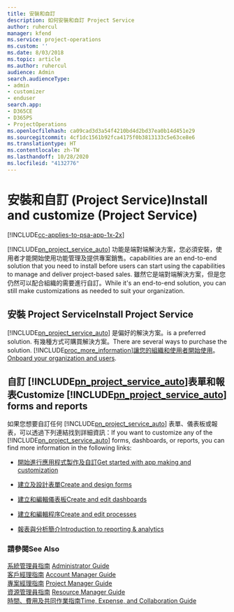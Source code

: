 ```yaml
---
title: 安裝和自訂
description: 如何安裝和自訂 Project Service
author: ruhercul
manager: kfend
ms.service: project-operations
ms.custom: ''
ms.date: 8/03/2018
ms.topic: article
ms.author: ruhercul
audience: Admin
search.audienceType:
- admin
- customizer
- enduser
search.app:
- D365CE
- D365PS
- ProjectOperations
ms.openlocfilehash: ca09cad3d3a54f4210bd4d2bd37ea0b14d451e29
ms.sourcegitcommit: 4cf1dc1561b92fca4175f0b3813133c5e63ce8e6
ms.translationtype: HT
ms.contentlocale: zh-TW
ms.lasthandoff: 10/28/2020
ms.locfileid: "4132776"
---
```

# <a name="install-and-customize-project-service"></a><span data-ttu-id="5bde3-103">安裝和自訂 (Project Service)</span><span class="sxs-lookup"><span data-stu-id="5bde3-103">Install and customize (Project Service)</span></span>

[!INCLUDE[cc-applies-to-psa-app-1x-2x](../includes/cc-applies-to-psa-app-1x-2x.md)]

[!INCLUDE[pn_project_service_auto](../includes/pn-project-service-auto.md)] <span data-ttu-id="5bde3-104">功能是端對端解決方案，您必須安裝，使用者才能開始使用功能管理及提供專案銷售。</span><span class="sxs-lookup"><span data-stu-id="5bde3-104">capabilities are an end-to-end solution that you need to install before users can start using the capabilities to manage and deliver project-based sales.</span></span> <span data-ttu-id="5bde3-105">雖然它是端對端解決方案，但是您仍然可以配合組織的需要進行自訂。</span><span class="sxs-lookup"><span data-stu-id="5bde3-105">While it's an end-to-end solution, you can still make customizations as needed to suit your organization.</span></span>  
<!-- TODO: I expect to find the information on how to get and install this here. Please find that and add it here. Same for Project Service.--> 
  
## <a name="install-project-service"></a><span data-ttu-id="5bde3-106">安裝 Project Service</span><span class="sxs-lookup"><span data-stu-id="5bde3-106">Install Project Service</span></span>  
 [!INCLUDE[pn_project_service_auto](../includes/pn-project-service-auto.md)] <span data-ttu-id="5bde3-107">是偏好的解決方案。</span><span class="sxs-lookup"><span data-stu-id="5bde3-107">is a preferred solution.</span></span> <span data-ttu-id="5bde3-108">有幾種方式可購買解決方案。</span><span class="sxs-lookup"><span data-stu-id="5bde3-108">There are several ways to purchase the solution.</span></span> [!INCLUDE[proc_more_information](../includes/proc-more-information.md)]<span data-ttu-id="5bde3-109">[讓您的組織和使用者開始使用](https://docs.microsoft.com/dynamics365/customerengagement/on-premises/admin/onboard-your-organization-and-users-to-dynamics-365-online)。</span><span class="sxs-lookup"><span data-stu-id="5bde3-109">[Onboard your organization and users](https://docs.microsoft.com/dynamics365/customerengagement/on-premises/admin/onboard-your-organization-and-users-to-dynamics-365-online).</span></span>  
  
## <a name="customize-pn_project_service_auto-forms-and-reports"></a><span data-ttu-id="5bde3-110">自訂 [!INCLUDE[pn_project_service_auto](../includes/pn-project-service-auto.md)]表單和報表</span><span class="sxs-lookup"><span data-stu-id="5bde3-110">Customize [!INCLUDE[pn_project_service_auto](../includes/pn-project-service-auto.md)] forms and reports</span></span>  
 <span data-ttu-id="5bde3-111">如果您想要自訂任何 [!INCLUDE[pn_project_service_auto](../includes/pn-project-service-auto.md)] 表單、儀表板或報表，可以透過下列連結找到詳細資訊：</span><span class="sxs-lookup"><span data-stu-id="5bde3-111">If you want to customize any of the [!INCLUDE[pn_project_service_auto](../includes/pn-project-service-auto.md)] forms, dashboards, or reports, you can find more information in the following links:</span></span>  
  
- [<span data-ttu-id="5bde3-112">開始進行應用程式製作及自訂</span><span class="sxs-lookup"><span data-stu-id="5bde3-112">Get started with app making and customization</span></span>](https://docs.microsoft.com/dynamics365/customerengagement/on-premises/customize/getting-started-customization)  
  
- [<span data-ttu-id="5bde3-113">建立及設計表單</span><span class="sxs-lookup"><span data-stu-id="5bde3-113">Create and design forms</span></span>](https://docs.microsoft.com/dynamics365/customerengagement/on-premises/customize/create-design-forms)  
  
- [<span data-ttu-id="5bde3-114">建立和編輯儀表板</span><span class="sxs-lookup"><span data-stu-id="5bde3-114">Create and edit dashboards</span></span>](https://docs.microsoft.com/dynamics365/customerengagement/on-premises/customize/create-edit-dashboards)  
  
- [<span data-ttu-id="5bde3-115">建立和編輯程序</span><span class="sxs-lookup"><span data-stu-id="5bde3-115">Create and edit processes</span></span>](https://docs.microsoft.com/dynamics365/customerengagement/on-premises/customize/guide-staff-through-common-tasks-processes)  
  
- [<span data-ttu-id="5bde3-116">報表與分析簡介</span><span class="sxs-lookup"><span data-stu-id="5bde3-116">Introduction to reporting & analytics</span></span>](https://docs.microsoft.com/dynamics365/customerengagement/on-premises/analytics/reporting-analytics-with-dynamics-365)  
  
### <a name="see-also"></a><span data-ttu-id="5bde3-117">請參閱</span><span class="sxs-lookup"><span data-stu-id="5bde3-117">See Also</span></span>  
 <span data-ttu-id="5bde3-118">[系統管理員指南](../psa/admin-guide.md) </span><span class="sxs-lookup"><span data-stu-id="5bde3-118">[Administrator Guide](../psa/admin-guide.md) </span></span>  
 <span data-ttu-id="5bde3-119">[客戶經理指南](../psa/account-manager-guide.md) </span><span class="sxs-lookup"><span data-stu-id="5bde3-119">[Account Manager Guide](../psa/account-manager-guide.md) </span></span>  
 <span data-ttu-id="5bde3-120">[專案經理指南](../psa/project-manager-guide.md) </span><span class="sxs-lookup"><span data-stu-id="5bde3-120">[Project Manager Guide](../psa/project-manager-guide.md) </span></span>  
 <span data-ttu-id="5bde3-121">[資源管理員指南](../psa/resource-manager-guide.md) </span><span class="sxs-lookup"><span data-stu-id="5bde3-121">[Resource Manager Guide](../psa/resource-manager-guide.md) </span></span>  
 [<span data-ttu-id="5bde3-122">時間、費用及共同作業指南</span><span class="sxs-lookup"><span data-stu-id="5bde3-122">Time, Expense, and Collaboration Guide</span></span>](../psa/time-expense-collaboration-guide.md)
